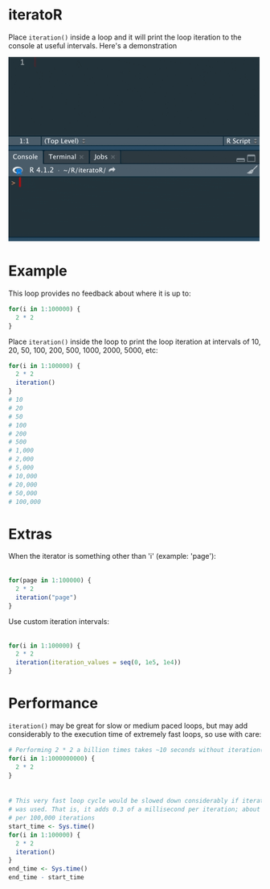 # iteratoR

Place `iteration()` inside a loop and it will print the loop iteration to the console at useful intervals. Here's a demonstration


<img src="man/figures/iteratoR.gif">


# Example


This loop provides no feedback about where it is up to:

```r
for(i in 1:100000) {
  2 * 2
}
```

Place `iteration()` inside the loop to print the loop iteration at intervals of 10, 20, 50, 100, 200, 500, 1000, 2000, 5000, etc: 

```r
for(i in 1:100000) {
  2 * 2
  iteration()
}
# 10
# 20
# 50
# 100
# 200
# 500
# 1,000
# 2,000
# 5,000
# 10,000
# 20,000
# 50,000
# 100,000
```


# Extras

When the iterator is something other than 'i' (example: 'page'):

```r

for(page in 1:100000) {
  2 * 2
  iteration("page")
}

```

Use custom iteration intervals:

```r

for(i in 1:100000) {
  2 * 2
  iteration(iteration_values = seq(0, 1e5, 1e4))
}

```


# Performance

`iteration()` may be great for slow or medium paced loops, but may add considerably to the execution time of extremely fast loops, so use with care:

```r
# Performing 2 * 2 a billion times takes ~10 seconds without iteration()
for(i in 1:1000000000) {
  2 * 2
}


# This very fast loop cycle would be slowed down considerably if iteration() 
# was used. That is, it adds 0.3 of a millisecond per iteration; about 4 seconds 
# per 100,000 iterations
start_time <- Sys.time()
for(i in 1:100000) {
  2 * 2
  iteration()
}
end_time <- Sys.time()
end_time - start_time
```

